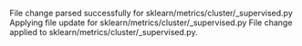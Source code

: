File change parsed successfully for sklearn/metrics/cluster/_supervised.py
Applying file update for sklearn/metrics/cluster/_supervised.py
File change applied to sklearn/metrics/cluster/_supervised.py.
